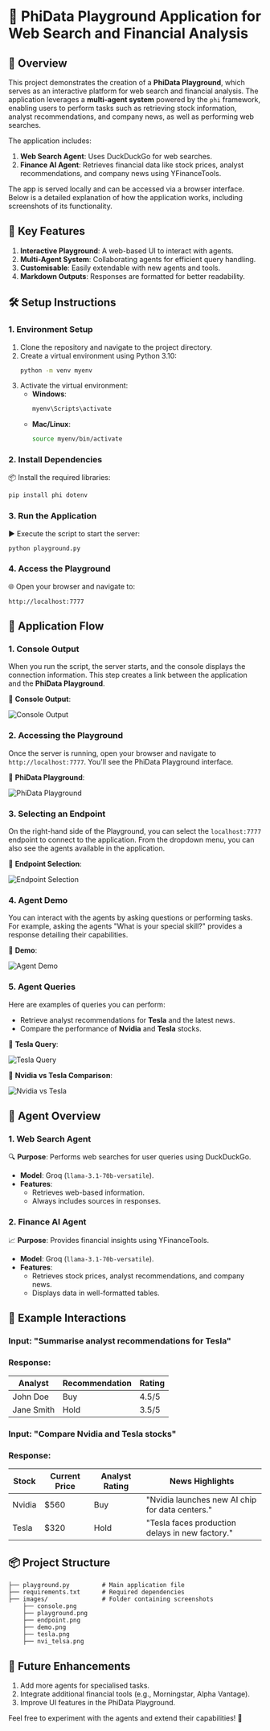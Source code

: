 # 🌟 **PhiData Playground Application for Web Search and Financial Analysis**

## 📖 **Overview**
This project demonstrates the creation of a **PhiData Playground**, which serves as an interactive platform for web search and financial analysis. The application leverages a **multi-agent system** powered by the `phi` framework, enabling users to perform tasks such as retrieving stock information, analyst recommendations, and company news, as well as performing web searches.

The application includes:
1. **Web Search Agent**: Uses DuckDuckGo for web searches.
2. **Finance AI Agent**: Retrieves financial data like stock prices, analyst recommendations, and company news using YFinanceTools.

The app is served locally and can be accessed via a browser interface. Below is a detailed explanation of how the application works, including screenshots of its functionality.

## 🚀 **Key Features**
1. **Interactive Playground**: A web-based UI to interact with agents.
2. **Multi-Agent System**: Collaborating agents for efficient query handling.
3. **Customisable**: Easily extendable with new agents and tools.
4. **Markdown Outputs**: Responses are formatted for better readability.

## 🛠️ **Setup Instructions**

### 1. **Environment Setup**
1. Clone the repository and navigate to the project directory.
2. Create a virtual environment using Python 3.10:
   ```bash
   python -m venv myenv
   ```
3. Activate the virtual environment:
   - **Windows**:
     ```bash
     myenv\Scripts\activate
     ```
   - **Mac/Linux**:
     ```bash
     source myenv/bin/activate
     ```

### 2. **Install Dependencies**
📦 Install the required libraries:
```bash
pip install phi dotenv
```

### 3. **Run the Application**
▶️ Execute the script to start the server:
```bash
python playground.py
```

### 4. **Access the Playground**
🌐 Open your browser and navigate to:

```
http://localhost:7777
```

## 📂 **Application Flow**

### 1. **Console Output**
When you run the script, the server starts, and the console displays the connection information. This step creates a link between the application and the **PhiData Playground**.

📸 **Console Output**:

![Console Output](images/console.png)


### 2. **Accessing the Playground**
Once the server is running, open your browser and navigate to `http://localhost:7777`. You'll see the PhiData Playground interface.

📸 **PhiData Playground**:

![PhiData Playground](images/playground.png)


### 3. **Selecting an Endpoint**
On the right-hand side of the Playground, you can select the `localhost:7777` endpoint to connect to the application. From the dropdown menu, you can also see the agents available in the application.

📸 **Endpoint Selection**:

![Endpoint Selection](images/endpoint.png)

### 4. **Agent Demo**
You can interact with the agents by asking questions or performing tasks. For example, asking the agents "What is your special skill?" provides a response detailing their capabilities.

📸 **Demo**:

![Agent Demo](images/demo.png)

### 5. **Agent Queries**
Here are examples of queries you can perform:
- Retrieve analyst recommendations for **Tesla** and the latest news.
- Compare the performance of **Nvidia** and **Tesla** stocks.

📸 **Tesla Query**:

![Tesla Query](images/tesla.png)

📸 **Nvidia vs Tesla Comparison**:

![Nvidia vs Tesla](images/nvi_telsa.png)


## 🧠 **Agent Overview**

### **1. Web Search Agent**
🔍 **Purpose**: Performs web searches for user queries using DuckDuckGo.

- **Model**: Groq (`llama-3.1-70b-versatile`).
- **Features**:
  - Retrieves web-based information.
  - Always includes sources in responses.

### **2. Finance AI Agent**
📈 **Purpose**: Provides financial insights using YFinanceTools.

- **Model**: Groq (`llama-3.1-70b-versatile`).
- **Features**:
  - Retrieves stock prices, analyst recommendations, and company news.
  - Displays data in well-formatted tables.


## 📜 **Example Interactions**

### **Input**: "Summarise analyst recommendations for Tesla"
### **Response**:
| Analyst | Recommendation | Rating |
|---------|----------------|--------|
| John Doe | Buy            | 4.5/5  |
| Jane Smith | Hold          | 3.5/5  |


### **Input**: "Compare Nvidia and Tesla stocks"
### **Response**:
| Stock   | Current Price | Analyst Rating | News Highlights                              |
|---------|---------------|----------------|---------------------------------------------|
| Nvidia  | $560          | Buy            | "Nvidia launches new AI chip for data centers." |
| Tesla   | $320          | Hold           | "Tesla faces production delays in new factory." |


## 📦 **Project Structure**
```
├── playground.py         # Main application file
├── requirements.txt      # Required dependencies
├── images/               # Folder containing screenshots
    ├── console.png
    ├── playground.png
    ├── endpoint.png
    ├── demo.png
    ├── tesla.png
    ├── nvi_telsa.png
```

## 🌟 **Future Enhancements**
1. Add more agents for specialised tasks.
2. Integrate additional financial tools (e.g., Morningstar, Alpha Vantage).
3. Improve UI features in the PhiData Playground.

Feel free to experiment with the agents and extend their capabilities! 🚀
